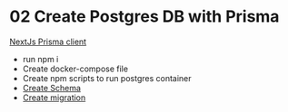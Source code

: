 # 02 Create Postgres DB with Prisma

[NextJs Prisma client](https://www.prisma.io/docs/orm/more/help-and-troubleshooting/help-articles/nextjs-prisma-client-dev-practices#solution)

- run npm i
- Create docker-compose file
- Create npm scripts to run postgres container
- [Create Schema](https://www.prisma.io/docs/getting-started/setup-prisma/add-to-existing-project/relational-databases-typescript-postgresql)
- [Create migration](https://www.prisma.io/docs/orm/prisma-migrate/getting-started)
